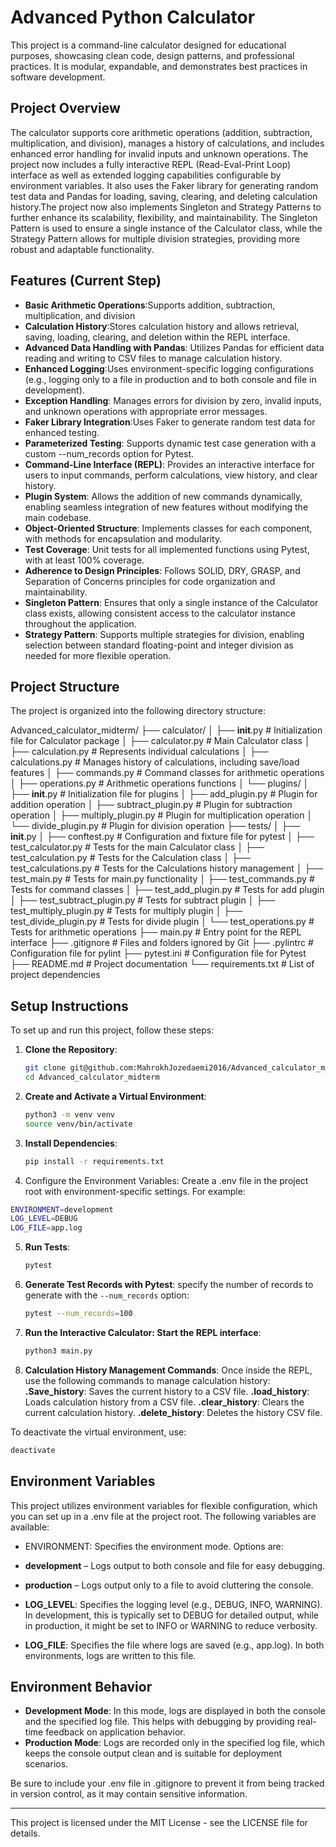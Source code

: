 # Advanced Python Calculator

This project is a command-line calculator designed for educational purposes, showcasing clean code, design patterns, and professional practices. It is modular, expandable, and demonstrates best practices in software development.

## Project Overview

The calculator supports core arithmetic operations (addition, subtraction, multiplication, and division), manages a history of calculations, and includes enhanced error handling for invalid inputs and unknown operations. The project now includes a fully interactive REPL (Read-Eval-Print Loop) interface as well as extended logging capabilities configurable by environment variables. It also uses the Faker library for generating random test data and Pandas for loading, saving, clearing, and deleting calculation history.The project now also implements Singleton and Strategy Patterns to further enhance its scalability, flexibility, and maintainability. The Singleton Pattern is used to ensure a single instance of the Calculator class, while the Strategy Pattern allows for multiple division strategies, providing more robust and adaptable functionality.

## Features (Current Step)

- **Basic Arithmetic Operations**:Supports addition, subtraction, multiplication, and division
- **Calculation History**:Stores calculation history and allows retrieval, saving, loading, clearing, and deletion within the REPL interface.
- **Advanced Data Handling with Pandas**: Utilizes Pandas for efficient data reading and writing to CSV files to manage calculation history.
- **Enhanced Logging**:Uses environment-specific logging configurations (e.g., logging only to a file in production and to both console and file in development).
- **Exception Handling**: Manages errors for division by zero, invalid inputs, and unknown operations with appropriate error messages.
- **Faker Library Integration**:Uses Faker to generate random test data for enhanced testing. 
- **Parameterized Testing**: Supports dynamic test case generation with a custom --num_records option for Pytest.
- **Command-Line Interface (REPL)**: Provides an interactive interface for users to input commands, perform calculations, view history, and clear history.
- **Plugin System**: Allows the addition of new commands dynamically, enabling seamless integration of new features without modifying the main codebase.
- **Object-Oriented Structure**: Implements classes for each component, with methods for encapsulation and modularity.
- **Test Coverage**: Unit tests for all implemented functions using Pytest, with at least 100% coverage.
- **Adherence to Design Principles**: Follows SOLID, DRY, GRASP, and Separation of Concerns principles for code organization and maintainability.
- **Singleton Pattern**: Ensures that only a single instance of the Calculator class exists, allowing consistent access to the calculator instance throughout the application.
- **Strategy Pattern**: Supports multiple strategies for division, enabling selection between standard floating-point and integer division as needed for more flexible operation.

## Project Structure

The project is organized into the following directory structure:

Advanced_calculator_midterm/
├── calculator/
│    ├── __init__.py                # Initialization file for Calculator package
│    ├── calculator.py              # Main Calculator class
│    ├── calculation.py             # Represents individual calculations
│    ├── calculations.py            # Manages history of calculations, including save/load features
│    ├── commands.py                # Command classes for arithmetic operations
│    ├── operations.py              # Arithmetic operations functions
│    └── plugins/
│        ├── __init__.py            # Initialization file for plugins
│        ├── add_plugin.py          # Plugin for addition operation
│        ├── subtract_plugin.py     # Plugin for subtraction operation
│        ├── multiply_plugin.py     # Plugin for multiplication operation
│        └── divide_plugin.py       # Plugin for division operation
├── tests/
│    ├── __init__.py
│    ├── conftest.py                # Configuration and fixture file for pytest
│    ├── test_calculator.py         # Tests for the main Calculator class
│    ├── test_calculation.py        # Tests for the Calculation class
│    ├── test_calculations.py       # Tests for the Calculations history management
│    ├── test_main.py               # Tests for main.py functionality
│    ├── test_commands.py           # Tests for command classes
│    ├── test_add_plugin.py         # Tests for add plugin
│    ├── test_subtract_plugin.py    # Tests for subtract plugin
│    ├── test_multiply_plugin.py    # Tests for multiply plugin
│    ├── test_divide_plugin.py      # Tests for divide plugin
│    └── test_operations.py         # Tests for arithmetic operations
├── main.py                         # Entry point for the REPL interface
├── .gitignore                      # Files and folders ignored by Git
├── .pylintrc                       # Configuration file for pylint
├── pytest.ini                      # Configuration file for Pytest
├── README.md                       # Project documentation
└── requirements.txt                # List of project dependencies

## Setup Instructions

To set up and run this project, follow these steps:

1. **Clone the Repository**:
    ```bash
    git clone git@github.com:MahrokhJozedaemi2016/Advanced_calculator_midterm.git
    cd Advanced_calculator_midterm
    ```

2. **Create and Activate a Virtual Environment**:
    ```bash
    python3 -m venv venv
    source venv/bin/activate
    ```

3. **Install Dependencies**:
    ```bash
    pip install -r requirements.txt
    ```
4. Configure the Environment Variables:
Create a .env file in the project root with environment-specific settings. For example:
```bash
ENVIRONMENT=development
LOG_LEVEL=DEBUG
LOG_FILE=app.log
```

5. **Run Tests**:
    ```bash
    pytest
    ```

6. **Generate Test Records with Pytest**:
    specify the number of records to generate with the `--num_records` option:
    ```bash
    pytest --num_records=100
    ```
7. **Run the Interactive Calculator: Start the REPL interface**:
   ```bash
   python3 main.py
   ```
8. **Calculation History Management Commands**:
Once inside the REPL, use the following commands to manage calculation history:
**.Save_history**: Saves the current history to a CSV file.
**.load_history**: Loads calculation history from a CSV file.
**.clear_history**: Clears the current calculation history.
**.delete_history**: Deletes the history CSV file.

To deactivate the virtual environment, use:
```bash
deactivate
```

## Environment Variables
This project utilizes environment variables for flexible configuration, which you can set up in a .env file at the project root. The following variables are available:
- ENVIRONMENT: Specifies the environment mode. Options are:

- **development** – Logs output to both console and file for easy debugging.
- **production** – Logs output only to a file to avoid cluttering the console.
- **LOG_LEVEL**: Specifies the logging level (e.g., DEBUG, INFO, WARNING). In development, this is typically set to DEBUG for detailed output, while in production, it might be set to INFO or WARNING to reduce verbosity.
- **LOG_FILE**: Specifies the file where logs are saved (e.g., app.log). In both environments, logs are written to this file.

## Environment Behavior
- **Development Mode**: In this mode, logs are displayed in both the console and the specified log file. This helps with debugging by providing real-time feedback on application behavior.
- **Production Mode**: Logs are recorded only in the specified log file, which keeps the console output clean and is suitable for deployment scenarios.

Be sure to include your .env file in .gitignore to prevent it from being tracked in version control, as it may contain sensitive information.

---

This project is licensed under the MIT License - see the LICENSE file for details.
